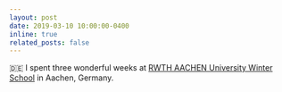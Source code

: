```yaml
---
layout: post
date: 2019-03-10 10:00:00-0400
inline: true
related_posts: false
---
```


🇩🇪 I spent three wonderful weeks at [RWTH AACHEN University Winter School](https://www.academy.rwth-aachen.de/en/programs/short-courses) in Aachen, Germany. 